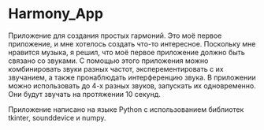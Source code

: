# Harmony_App
Приложение для создания простых гармоний.
Это моё первое приложение, и мне хотелось создать что-то интересное. Поскольку мне нравится музыка, я решил, что моё первое приложение должно быть связано со звуками.
С помощью этого приложения можно комбинировать звуки разных частот, эксперементировать с их звучанием, а также пронаблюдать интерференцию звука.
В приложении можно использовать до 4-х разных звуков, запускать их одновременно. Они будут звучать на протяжении 10 секунд.

Приложение написано на языке Python с использованием библиотек tkinter, sounddevice и numpy.
